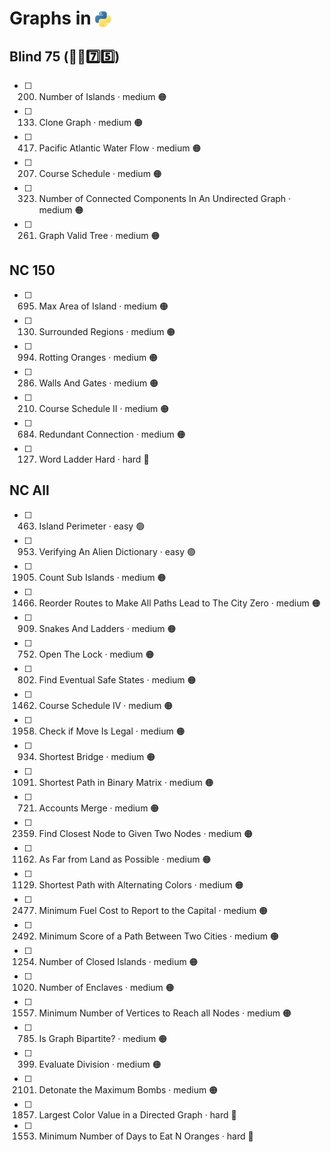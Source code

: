 # Graphs in <img src="../../assets/pythonLogo.png" alt="Python logo" style="height: 1em; vertical-align: sub;">


## Blind 75 (🧑‍🦯7️⃣5️⃣)
- [ ] 200. Number of Islands · medium 🟠
- [ ] 133. Clone Graph · medium 🟠
- [ ] 417. Pacific Atlantic Water Flow · medium 🟠
- [ ] 207. Course Schedule · medium 🟠
- [ ] 323. Number of Connected Components In An Undirected Graph · medium 🟠
- [ ] 261. Graph Valid Tree · medium 🟠

## NC 150
- [ ] 695. Max Area of Island · medium 🟠
- [ ] 130. Surrounded Regions · medium 🟠
- [ ] 994. Rotting Oranges · medium 🟠
- [ ] 286. Walls And Gates · medium 🟠
- [ ] 210. Course Schedule II · medium 🟠
- [ ] 684. Redundant Connection · medium 🟠
- [ ] 127. Word Ladder Hard · hard 🔴

## NC All
- [ ] 463. Island Perimeter · easy 🟢
- [ ] 953. Verifying An Alien Dictionary · easy 🟢
- [ ] 1905. Count Sub Islands · medium 🟠
- [ ] 1466. Reorder Routes to Make All Paths Lead to The City Zero · medium 🟠
- [ ] 909. Snakes And Ladders · medium 🟠
- [ ] 752. Open The Lock · medium 🟠
- [ ] 802. Find Eventual Safe States · medium 🟠
- [ ] 1462. Course Schedule IV · medium 🟠
- [ ] 1958. Check if Move Is Legal · medium 🟠
- [ ] 934. Shortest Bridge · medium 🟠
- [ ] 1091. Shortest Path in Binary Matrix · medium 🟠
- [ ] 721. Accounts Merge · medium 🟠
- [ ] 2359. Find Closest Node to Given Two Nodes · medium 🟠
- [ ] 1162. As Far from Land as Possible · medium 🟠
- [ ] 1129. Shortest Path with Alternating Colors · medium 🟠
- [ ] 2477. Minimum Fuel Cost to Report to the Capital · medium 🟠
- [ ] 2492. Minimum Score of a Path Between Two Cities · medium 🟠
- [ ] 1254. Number of Closed Islands · medium 🟠
- [ ] 1020. Number of Enclaves · medium 🟠
- [ ] 1557. Minimum Number of Vertices to Reach all Nodes · medium 🟠
- [ ] 785. Is Graph Bipartite? · medium 🟠
- [ ] 399. Evaluate Division · medium 🟠
- [ ] 2101. Detonate the Maximum Bombs · medium 🟠
- [ ] 1857. Largest Color Value in a Directed Graph · hard 🔴
- [ ] 1553. Minimum Number of Days to Eat N Oranges · hard 🔴